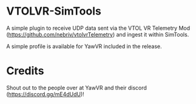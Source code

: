 # VTOLVR-SimTools
A simple plugin to receive UDP data sent via the VTOL VR Telemetry Mod (https://github.com/nebriv/vtolvrTelemetry) and ingest it within SimTools.

A simple profile is available for YawVR included in the release.

# Credits
Shout out to the people over at YawVR and their discord (https://discord.gg/mE4dUdU)!
